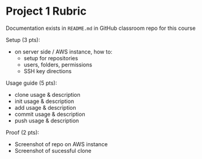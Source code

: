 # Project 1 Rubric

Documentation exists in `README.md` in GitHub classroom repo for this course

Setup (3 pts):
- on server side / AWS instance, how to:
    - setup for repositories
    - users, folders, permissions
    - SSH key directions

Usage guide (5 pts):
- clone usage & description
- init usage & description
- add usage & description
- commit usage & description
- push usage & description

Proof (2 pts):
- Screenshot of repo on AWS instance
- Screenshot of sucessful clone

